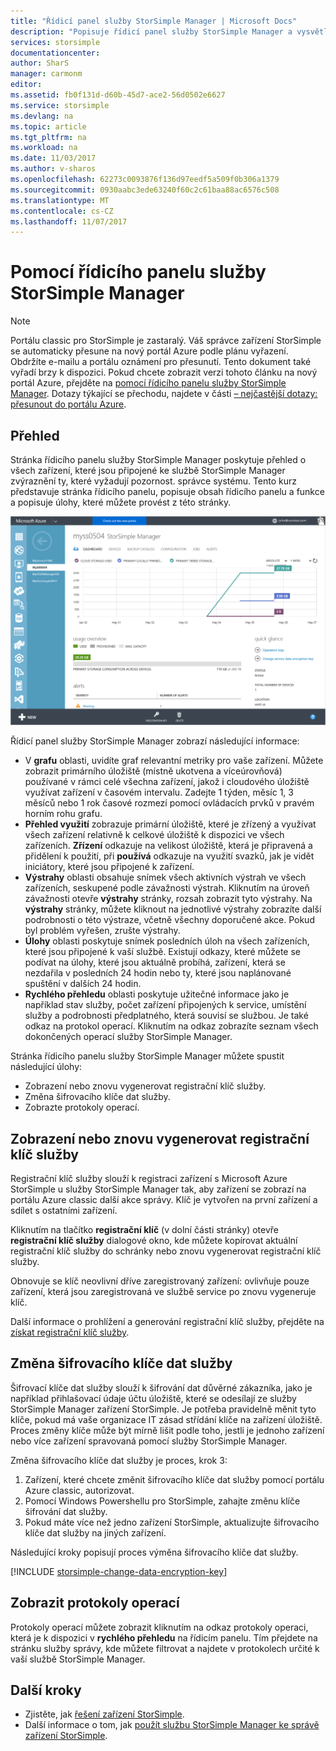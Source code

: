 ```yaml
---
title: "Řídicí panel služby StorSimple Manager | Microsoft Docs"
description: "Popisuje řídicí panel služby StorSimple Manager a vysvětluje, jak použít jej k monitorování stavu vašeho řešení StorSimple."
services: storsimple
documentationcenter: 
author: SharS
manager: carmonm
editor: 
ms.assetid: fb0f131d-d60b-45d7-ace2-56d0502e6627
ms.service: storsimple
ms.devlang: na
ms.topic: article
ms.tgt_pltfrm: na
ms.workload: na
ms.date: 11/03/2017
ms.author: v-sharos
ms.openlocfilehash: 62273c0093876f136d97eedf5a509f0b306a1379
ms.sourcegitcommit: 0930aabc3ede63240f60c2c61baa88ac6576c508
ms.translationtype: MT
ms.contentlocale: cs-CZ
ms.lasthandoff: 11/07/2017
---
```

# <a name="use-the-storsimple-manager-service-dashboard"></a>Pomocí řídicího panelu služby StorSimple Manager
> [!NOTE]
> Portálu classic pro StorSimple je zastaralý. Váš správce zařízení StorSimple se automaticky přesune na nový portál Azure podle plánu vyřazení. Obdržíte e-mailu a portálu oznámení pro přesunutí. Tento dokument také vyřadí brzy k dispozici. Pokud chcete zobrazit verzi tohoto článku na nový portál Azure, přejděte na [pomocí řídicího panelu služby StorSimple Manager](storsimple-8000-service-dashboard.md). Dotazy týkající se přechodu, najdete v části [– nejčastější dotazy: přesunout do portálu Azure](storsimple-8000-move-azure-portal-faq.md).

## <a name="overview"></a>Přehled
Stránka řídicího panelu služby StorSimple Manager poskytuje přehled o všech zařízení, které jsou připojené ke službě StorSimple Manager zvýraznění ty, které vyžadují pozornost. správce systému. Tento kurz představuje stránka řídicího panelu, popisuje obsah řídicího panelu a funkce a popisuje úlohy, které můžete provést z této stránky.

![Řídicí panel služby](./media/storsimple-service-dashboard/HCS_ServiceDashboard.png)

Řídicí panel služby StorSimple Manager zobrazí následující informace:

* V **grafu** oblasti, uvidíte graf relevantní metriky pro vaše zařízení. Můžete zobrazit primárního úložiště (místně ukotvena a víceúrovňová) používané v rámci celé všechna zařízení, jakož i cloudového úložiště využívat zařízení v časovém intervalu. Zadejte 1 týden, měsíc 1, 3 měsíců nebo 1 rok časové rozmezí pomocí ovládacích prvků v pravém horním rohu grafu.
* **Přehled využití** zobrazuje primární úložiště, které je zřízený a využívat všech zařízení relativně k celkové úložiště k dispozici ve všech zařízeních. **Zřízení** odkazuje na velikost úložiště, která je připravená a přidělení k použití, při **používá** odkazuje na využití svazků, jak je vidět iniciátory, které jsou připojené k zařízení.
* **Výstrahy** oblasti obsahuje snímek všech aktivních výstrah ve všech zařízeních, seskupené podle závažnosti výstrah. Kliknutím na úroveň závažnosti otevře **výstrahy** stránky, rozsah zobrazit tyto výstrahy. Na **výstrahy** stránky, můžete kliknout na jednotlivé výstrahy zobrazíte další podrobnosti o této výstraze, včetně všechny doporučené akce. Pokud byl problém vyřešen, zrušte výstrahy.
* **Úlohy** oblasti poskytuje snímek posledních úloh na všech zařízeních, které jsou připojené k vaší službě. Existují odkazy, které můžete se podívat na úlohy, které jsou aktuálně probíhá, zařízení, která se nezdařila v posledních 24 hodin nebo ty, které jsou naplánované spuštění v dalších 24 hodin.
* **Rychlého přehledu** oblasti poskytuje užitečné informace jako je například stav služby, počet zařízení připojených k service, umístění služby a podrobnosti předplatného, která souvisí se službou. Je také odkaz na protokol operací. Kliknutím na odkaz zobrazíte seznam všech dokončených operací služby StorSimple Manager.

Stránka řídicího panelu služby StorSimple Manager můžete spustit následující úlohy:

* Zobrazení nebo znovu vygenerovat registrační klíč služby.
* Změna šifrovacího klíče dat služby.
* Zobrazte protokoly operací.

## <a name="view-or-regenerate-the-service-registration-key"></a>Zobrazení nebo znovu vygenerovat registrační klíč služby
Registrační klíč služby slouží k registraci zařízení s Microsoft Azure StorSimple u služby StorSimple Manager tak, aby zařízení se zobrazí na portálu Azure classic další akce správy. Klíč je vytvořen na první zařízení a sdílet s ostatními zařízení.

Kliknutím na tlačítko **registrační klíč** (v dolní části stránky) otevře **registrační klíč služby** dialogové okno, kde můžete kopírovat aktuální registrační klíč služby do schránky nebo znovu vygenerovat registrační klíč služby.

Obnovuje se klíč neovlivní dříve zaregistrovaný zařízení: ovlivňuje pouze zařízení, která jsou zaregistrovaná ve službě service po znovu vygeneruje klíč.

Další informace o prohlížení a generování registrační klíč služby, přejděte na [získat registrační klíč služby](storsimple-manage-service.md#get-the-service-registration-key).

## <a name="change-the-service-data-encryption-key"></a>Změna šifrovacího klíče dat služby
Šifrovací klíče dat služby slouží k šifrování dat důvěrné zákazníka, jako je například přihlašovací údaje účtu úložiště, které se odesílají ze služby StorSimple Manager zařízení StorSimple. Je potřeba pravidelně měnit tyto klíče, pokud má vaše organizace IT zásad střídání klíče na zařízení úložiště. Proces změny klíče může být mírně lišit podle toho, jestli je jednoho zařízení nebo více zařízení spravovaná pomocí služby StorSimple Manager.

Změna šifrovacího klíče dat služby je proces, krok 3:

1. Zařízení, které chcete změnit šifrovacího klíče dat služby pomocí portálu Azure classic, autorizovat.
2. Pomocí Windows Powershellu pro StorSimple, zahajte změnu klíče šifrování dat služby.
3. Pokud máte více než jedno zařízení StorSimple, aktualizujte šifrovacího klíče dat služby na jiných zařízení.

Následující kroky popisují proces výměna šifrovacího klíče dat služby.

[!INCLUDE [storsimple-change-data-encryption-key](../../includes/storsimple-change-data-encryption-key.md)]

## <a name="view-the-operations-logs"></a>Zobrazit protokoly operací
Protokoly operací můžete zobrazit kliknutím na odkaz protokoly operaci, která je k dispozici v **rychlého přehledu** na řídicím panelu. Tím přejdete na stránku služby správy, kde můžete filtrovat a najdete v protokolech určité k vaší službě StorSimple Manager.

## <a name="next-steps"></a>Další kroky
* Zjistěte, jak [řešení zařízení StorSimple](storsimple-troubleshoot-operational-device.md).
* Další informace o tom, jak [použít službu StorSimple Manager ke správě zařízení StorSimple](storsimple-manager-service-administration.md).

